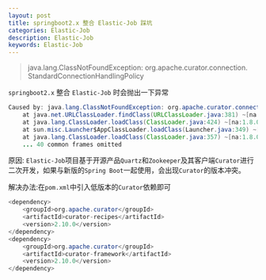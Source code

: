 ```yaml
---
layout: post
title: springboot2.x 整合 Elastic-Job 踩坑
categories: Elastic-Job
description: Elastic-Job
keywords: Elastic-Job
---
```


> java.lang.ClassNotFoundException: org.apache.curator.connection. StandardConnectionHandlingPolicy

`springboot2.x` 整合 `Elastic-Job` 时会抛出一下异常

```java
Caused by: java.lang.ClassNotFoundException: org.apache.curator.connection.StandardConnectionHandlingPolicy
	at java.net.URLClassLoader.findClass(URLClassLoader.java:381) ~[na:1.8.0_172]
	at java.lang.ClassLoader.loadClass(ClassLoader.java:424) ~[na:1.8.0_172]
	at sun.misc.Launcher$AppClassLoader.loadClass(Launcher.java:349) ~[na:1.8.0_172]
	at java.lang.ClassLoader.loadClass(ClassLoader.java:357) ~[na:1.8.0_172]
	... 40 common frames omitted
```

原因:
`Elastic-Job`项目基于开源产品`Quartz`和`Zookeeper`及其客户端`Curator`进行二次开发，如果与新版的`Spring Boot`一起使用，会出现`Curator`的版本冲突。


解决办法:在`pom.xml`中引入低版本的`Curator`依赖即可
```java
<dependency>
    <groupId>org.apache.curator</groupId>
    <artifactId>curator-recipes</artifactId>
    <version>2.10.0</version>
</dependency>
<dependency>
    <groupId>org.apache.curator</groupId>
    <artifactId>curator-framework</artifactId>
    <version>2.10.0</version>
</dependency>
```

